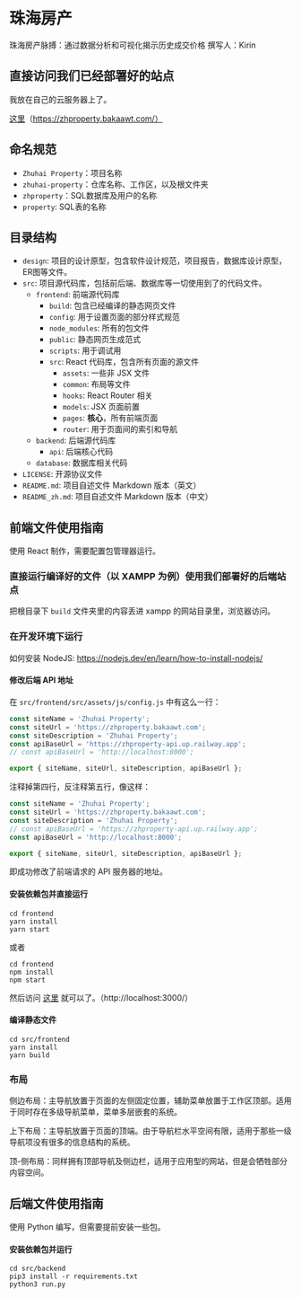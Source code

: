 # 珠海房产

珠海房产脉搏：通过数据分析和可视化揭示历史成交价格
撰写人：Kirin

## 直接访问我们已经部署好的站点

我放在自己的云服务器上了。

[这里](https://zhproperty.bakaawt.com/)（https://zhproperty.bakaawt.com/）

## 命名规范

- `Zhuhai Property`：项目名称
- `zhuhai-property`：仓库名称、工作区，以及根文件夹
- `zhproperty`：SQL数据库及用户的名称
- `property`: SQL表的名称

## 目录结构

- `design`: 项目的设计原型，包含软件设计规范，项目报告，数据库设计原型，ER图等文件。
- `src`: 项目源代码库，包括前后端、数据库等一切使用到了的代码文件。
  - `frontend`: 前端源代码库
    - `build`: 包含已经编译的静态网页文件
    - `config`: 用于设置页面的部分样式规范
    - `node_modules`: 所有的包文件
    - `public`: 静态网页生成范式
    - `scripts`: 用于调试用
    - `src`: React 代码库，包含所有页面的源文件
      - `assets`: 一些非 JSX 文件
      - `common`: 布局等文件
      - `hooks`: React Router 相关
      - `models`: JSX 页面前置
      - `pages`: **核心**，所有前端页面
      - `router`: 用于页面间的索引和导航
  - `backend`: 后端源代码库
    - `api`: 后端核心代码
  - `database`: 数据库相关代码
- `LICENSE`: 开源协议文件
- `README.md`: 项目自述文件 Markdown 版本（英文）
- `README_zh.md`: 项目自述文件 Markdown 版本（中文）

## 前端文件使用指南

使用 React 制作，需要配置包管理器运行。

### 直接运行编译好的文件（以 XAMPP 为例）使用我们部署好的后端站点

把根目录下 `build` 文件夹里的内容丢进 xampp 的网站目录里，浏览器访问。

### 在开发环境下运行

如何安装 NodeJS: https://nodejs.dev/en/learn/how-to-install-nodejs/

#### 修改后端 API 地址

在 `src/frontend/src/assets/js/config.js` 中有这么一行：

```javascript
const siteName = 'Zhuhai Property';
const siteUrl = 'https://zhproperty.bakaawt.com';
const siteDescription = 'Zhuhai Property';
const apiBaseUrl = 'https://zhproperty-api.up.railway.app';
// const apiBaseUrl = 'http://localhost:8000';

export { siteName, siteUrl, siteDescription, apiBaseUrl };
```

注释掉第四行，反注释第五行，像这样：

```javascript
const siteName = 'Zhuhai Property';
const siteUrl = 'https://zhproperty.bakaawt.com';
const siteDescription = 'Zhuhai Property';
// const apiBaseUrl = 'https://zhproperty-api.up.railway.app';
const apiBaseUrl = 'http://localhost:8000';

export { siteName, siteUrl, siteDescription, apiBaseUrl };
```

即成功修改了前端请求的 API 服务器的地址。

#### 安装依赖包并直接运行

```shell
cd frontend
yarn install
yarn start
```

或者

```shell
cd frontend
npm install
npm start
```

然后访问 [这里](http://localhost:3000/) 就可以了。（http://localhost:3000/）

#### 编译静态文件

```shell
cd src/frontend
yarn install
yarn build
```

### 布局

侧边布局：主导航放置于页面的左侧固定位置，辅助菜单放置于工作区顶部。适用于同时存在多级导航菜单，菜单多层嵌套的系统。

上下布局：主导航放置于页面的顶端。由于导航栏水平空间有限，适用于那些一级导航项没有很多的信息结构的系统。

顶-侧布局：同样拥有顶部导航及侧边栏，适用于应用型的网站，但是会牺牲部分内容空间。

## 后端文件使用指南

使用 Python 编写，但需要提前安装一些包。

#### 安装依赖包并运行

```shell
cd src/backend
pip3 install -r requirements.txt
python3 run.py
```
